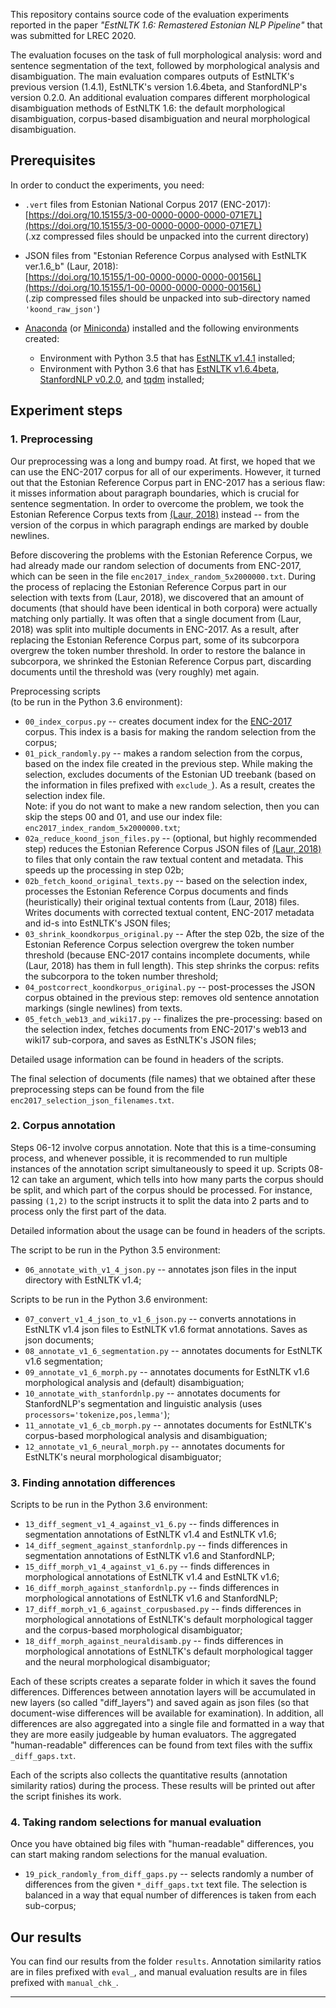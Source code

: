 
This repository contains source code of the evaluation experiments reported in the paper _"EstNLTK 1.6: Remastered Estonian NLP Pipeline"_ that was submitted for LREC 2020.

The evaluation focuses on the task of full morphological analysis: word and sentence segmentation of the text, followed by morphological analysis and disambiguation.
The main evaluation compares outputs of EstNLTK's previous version (1.4.1), EstNLTK's version 1.6.4beta, and StanfordNLP's version 0.2.0. 
An additional evaluation compares different morphological disambiguation methods of EstNLTK 1.6: the default morphological disambiguation, corpus-based disambiguation and neural morphological disambiguation.

## Prerequisites

In order to conduct the experiments, you need:

* `.vert` files from Estonian National Corpus 2017 (ENC-2017): <br/> 
    [https://doi.org/10.15155/3-00-0000-0000-0000-071E7L](https://doi.org/10.15155/3-00-0000-0000-0000-071E7L) <br/>
    (.xz compressed files should be unpacked into the current directory)

* JSON files from "Estonian Reference Corpus analysed with EstNLTK ver.1.6_b" (Laur, 2018): <br/>
    [https://doi.org/10.15155/1-00-0000-0000-0000-00156L](https://doi.org/10.15155/1-00-0000-0000-0000-00156L) <br/>
    (.zip compressed files should be unpacked into sub-directory named `'koond_raw_json'`)

* [Anaconda](https://www.anaconda.com/distribution/) (or [Miniconda](https://docs.conda.io/en/latest/miniconda.html)) installed and the following environments created:

	* Environment with Python 3.5 that has [EstNLTK v1.4.1](https://github.com/estnltk/estnltk) installed;
	* Environment with Python 3.6 that has [EstNLTK v1.6.4beta](https://github.com/estnltk/estnltk), [StanfordNLP v0.2.0](https://stanfordnlp.github.io/stanfordnlp/), and [tqdm](https://github.com/tqdm/tqdm) installed;

## Experiment steps

### 1. Preprocessing

Our preprocessing was a long and bumpy road. 
At first, we hoped that we can use the ENC-2017 corpus for all of our experiments. However, it turned out that the Estonian Reference Corpus part in ENC-2017 has a serious flaw: it misses information about paragraph boundaries, which is crucial for sentence segmentation. 
In order to overcome the problem, we took the Estonian Reference Corpus texts from [(Laur, 2018)](https://doi.org/10.15155/1-00-0000-0000-0000-00156L) instead -- from the version of the corpus in which paragraph endings are marked by double newlines.

Before discovering the problems with the Estonian Reference Corpus, we had already made our random selection of documents from ENC-2017, which can be seen in the file `enc2017_index_random_5x2000000.txt`.
During the process of replacing the Estonian Reference Corpus part in our selection with texts from (Laur, 2018), we discovered that an amount of documents (that should have been identical in both corpora) were actually matching only partially. 
It was often that a single document from (Laur, 2018) was split into multiple documents in ENC-2017.
As a result, after replacing the Estonian Reference Corpus part, some of its subcorpora overgrew the token number threshold.
In order to restore the balance in subcorpora, we shrinked the Estonian Reference Corpus part, discarding documents until the threshold was (very roughly) met again.

Preprocessing scripts <br/> (to be run in the Python 3.6 environment):

  * `00_index_corpus.py` -- creates document index for the [ENC-2017](https://doi.org/10.15155/3-00-0000-0000-0000-071E7L) corpus. This index is a basis for making the random selection from the corpus;
  * `01_pick_randomly.py` -- makes a random selection from the corpus, based on the index file created in the previous step. While making the selection, excludes documents of the Estonian UD treebank (based on the information in files prefixed with `exclude_`). As a result, creates the selection index file. <br/> 
  Note: if you do not want to make a new random selection, then you can skip the steps 00 and 01, and use our index file: `enc2017_index_random_5x2000000.txt`;
  * `02a_reduce_koond_json_files.py` -- (optional, but highly recommended step) reduces the Estonian Reference Corpus JSON files of [(Laur, 2018)](https://doi.org/10.15155/1-00-0000-0000-0000-00156L) to files that only contain the raw textual content and metadata. This speeds up the processing in step 02b;
  * `02b_fetch_koond_original_texts.py` -- based on the selection index, processes the Estonian Reference Corpus documents and finds (heuristically) their original textual contents from (Laur, 2018) files. Writes documents with corrected textual content, ENC-2017 metadata and id-s into EstNLTK's JSON files;
  * `03_shrink_koondkorpus_original.py` -- After the step 02b, the size of the Estonian Reference Corpus selection overgrew the token number threshold (because ENC-2017 contains incomplete documents, while (Laur, 2018) has them in full length). This step shrinks the corpus: refits the subcorpora to the token number threshold;
  * `04_postcorrect_koondkorpus_original.py` -- post-processes the JSON corpus obtained in the previous step: removes old sentence annotation markings (single newlines) from texts.
  * `05_fetch_web13_and_wiki17.py` -- finalizes the pre-processing: based on the selection index, fetches documents from ENC-2017's web13 and wiki17 sub-corpora, and saves as EstNLTK's JSON files;

Detailed usage information can be found in headers of the scripts.

The final selection of documents (file names) that we obtained after these preprocessing steps can be found from the file `enc2017_selection_json_filenames.txt`.

### 2. Corpus annotation

Steps 06-12 involve corpus annotation. Note that this is a time-consuming process, and whenever possible, it is recommended to run multiple instances of the annotation script simultaneously to speed it up. Scripts 08-12 can take an argument, which tells into how many parts the corpus should be split, and which part of the corpus should be processed. For instance, passing `(1,2)` to the script instructs it to split the data into 2 parts and to process only the first part of the data. 

Detailed information about the usage can be found in headers of the scripts.     

The script to be run in the Python 3.5 environment:

  * `06_annotate_with_v1_4_json.py` -- annotates json files in the input directory with EstNLTK v1.4;

Scripts to be run in the Python 3.6 environment:

  * `07_convert_v1_4_json_to_v1_6_json.py` -- converts annotations in EstNLTK v1.4 json files to EstNLTK v1.6 format annotations. Saves as json documents;
  * `08_annotate_v1_6_segmentation.py` -- annotates documents for EstNLTK v1.6 segmentation;
  * `09_annotate_v1_6_morph.py` -- annotates documents for EstNLTK v1.6 morphological analysis and (default) disambiguation;
  * `10_annotate_with_stanfordnlp.py` -- annotates documents for StanfordNLP's segmentation and linguistic analysis (uses `processors='tokenize,pos,lemma'`);
  * `11_annotate_v1_6_cb_morph.py` -- annotates documents for EstNLTK's corpus-based morphological analysis and disambiguation;
  * `12_annotate_v1_6_neural_morph.py` -- annotates documents for EstNLTK's neural morphological disambiguator;

### 3. Finding annotation differences

Scripts to be run in the Python 3.6 environment:

  * `13_diff_segment_v1_4_against_v1_6.py` -- finds differences in segmentation annotations of EstNLTK v1.4 and EstNLTK v1.6;
  * `14_diff_segment_against_stanfordnlp.py` -- finds differences in segmentation annotations of EstNLTK v1.6 and StanfordNLP;
  * `15_diff_morph_v1_4_against_v1_6.py` -- finds differences in morphological annotations of EstNLTK v1.4 and EstNLTK v1.6;
  * `16_diff_morph_against_stanfordnlp.py` -- finds differences in morphological annotations of EstNLTK v1.6 and StanfordNLP;
  * `17_diff_morph_v1_6_against_corpusbased.py` -- finds differences in morphological annotations of EstNLTK's default morphological tagger and the corpus-based morphological disambiguator;
  * `18_diff_morph_against_neuraldisamb.py` -- finds differences in morphological annotations of EstNLTK's default morphological tagger and the neural morphological disambiguator;

Each of these scripts creates a separate folder in which it saves the found differences. 
Differences between annotation layers will be accumulated in new layers (so called "diff_layers") and saved again as json files (so that document-wise differences will be available for examination).
In addition, all differences are also aggregated into a single file and formatted in a way that they are more easily judgeable by human evaluators. 
The aggregated "human-readable" differences can be found from text files with the suffix `_diff_gaps.txt`.

Each of the scripts also collects the quantitative results (annotation similarity ratios) during the process.
These results will be printed out after the script finishes its work. 


### 4. Taking random selections for manual evaluation

Once you have obtained big files with "human-readable" differences, you can start making random selections for the manual evaluation.

  * `19_pick_randomly_from_diff_gaps.py` -- selects randomly a number of differences from the given `*_diff_gaps.txt` text file. The selection is balanced in a way that equal number of differences is taken from each sub-corpus; 


## Our results

You can find our results from the folder `results`. Annotation similarity ratios are in files prefixed with `eval_`, and manual evaluation results are in files prefixed with `manual_chk_`.

---